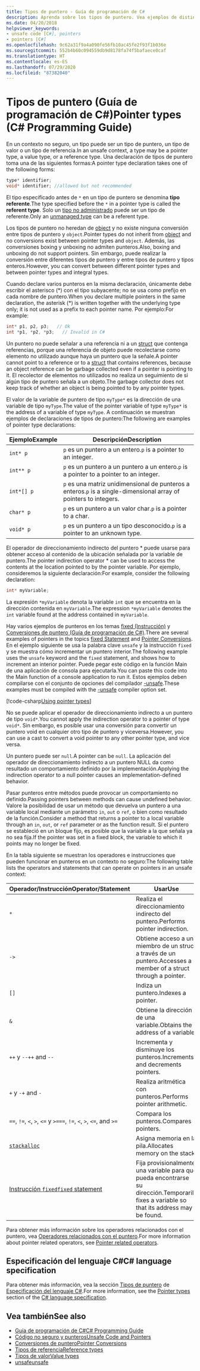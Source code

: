 ```yaml
---
title: Tipos de puntero - Guía de programación de C#
description: Aprenda sobre los tipos de puntero. Vea ejemplos de distintos punteros y ejemplos de código y examine los recursos adicionales disponibles.
ms.date: 04/20/2018
helpviewer_keywords:
- unsafe code [C#], pointers
- pointers [C#]
ms.openlocfilehash: 9c62a31f9a4a090fe56fb10ac45fe2f93f1b036e
ms.sourcegitcommit: 552b4b60c094559db9d8178fa74f5bafaece0caf
ms.translationtype: HT
ms.contentlocale: es-ES
ms.lasthandoff: 07/29/2020
ms.locfileid: "87382040"
---
```

# <a name="pointer-types-c-programming-guide"></a><span data-ttu-id="413d6-104">Tipos de puntero (Guía de programación de C#)</span><span class="sxs-lookup"><span data-stu-id="413d6-104">Pointer types (C# Programming Guide)</span></span>

<span data-ttu-id="413d6-105">En un contexto no seguro, un tipo puede ser un tipo de puntero, un tipo de valor o un tipo de referencia.</span><span class="sxs-lookup"><span data-stu-id="413d6-105">In an unsafe context, a type may be a pointer type, a value type, or a reference type.</span></span> <span data-ttu-id="413d6-106">Una declaración de tipos de puntero toma una de las siguientes formas:</span><span class="sxs-lookup"><span data-stu-id="413d6-106">A pointer type declaration takes one of the following forms:</span></span>

``` csharp
type* identifier;
void* identifier; //allowed but not recommended
```

<span data-ttu-id="413d6-107">El tipo especificado antes de `*` en un tipo de puntero se denomina **tipo referente**.</span><span class="sxs-lookup"><span data-stu-id="413d6-107">The type specified before the `*` in a pointer type is called the **referent type**.</span></span> <span data-ttu-id="413d6-108">Solo un [tipo no administrado](../../language-reference/builtin-types/unmanaged-types.md) puede ser un tipo de referente.</span><span class="sxs-lookup"><span data-stu-id="413d6-108">Only an [unmanaged type](../../language-reference/builtin-types/unmanaged-types.md) can be a referent type.</span></span>

<span data-ttu-id="413d6-109">Los tipos de puntero no heredan de [object](../../language-reference/builtin-types/reference-types.md) y no existe ninguna conversión entre tipos de puntero y `object`.</span><span class="sxs-lookup"><span data-stu-id="413d6-109">Pointer types do not inherit from [object](../../language-reference/builtin-types/reference-types.md) and no conversions exist between pointer types and `object`.</span></span> <span data-ttu-id="413d6-110">Además, las conversiones boxing y unboxing no admiten punteros.</span><span class="sxs-lookup"><span data-stu-id="413d6-110">Also, boxing and unboxing do not support pointers.</span></span> <span data-ttu-id="413d6-111">Sin embargo, puede realizar la conversión entre diferentes tipos de puntero y entre tipos de puntero y tipos enteros.</span><span class="sxs-lookup"><span data-stu-id="413d6-111">However, you can convert between different pointer types and between pointer types and integral types.</span></span>

<span data-ttu-id="413d6-112">Cuando declare varios punteros en la misma declaración, únicamente debe escribir el asterisco (\*) con el tipo subyacente; no se usa como prefijo en cada nombre de puntero.</span><span class="sxs-lookup"><span data-stu-id="413d6-112">When you declare multiple pointers in the same declaration, the asterisk (\*) is written together with the underlying type only; it is not used as a prefix to each pointer name.</span></span> <span data-ttu-id="413d6-113">Por ejemplo:</span><span class="sxs-lookup"><span data-stu-id="413d6-113">For example:</span></span>

```csharp
int* p1, p2, p3;   // Ok
int *p1, *p2, *p3;   // Invalid in C#
```

<span data-ttu-id="413d6-114">Un puntero no puede señalar a una referencia ni a un [struct](../../language-reference/builtin-types/struct.md) que contenga referencias, porque una referencia de objeto puede recolectarse como elemento no utilizado aunque haya un puntero que la señale.</span><span class="sxs-lookup"><span data-stu-id="413d6-114">A pointer cannot point to a reference or to a [struct](../../language-reference/builtin-types/struct.md) that contains references, because an object reference can be garbage collected even if a pointer is pointing to it.</span></span> <span data-ttu-id="413d6-115">El recolector de elementos no utilizados no realiza un seguimiento de si algún tipo de puntero señala a un objeto.</span><span class="sxs-lookup"><span data-stu-id="413d6-115">The garbage collector does not keep track of whether an object is being pointed to by any pointer types.</span></span>

<span data-ttu-id="413d6-116">El valor de la variable de puntero de tipo `myType*` es la dirección de una variable de tipo `myType`.</span><span class="sxs-lookup"><span data-stu-id="413d6-116">The value of the pointer variable of type `myType*` is the address of a variable of type `myType`.</span></span> <span data-ttu-id="413d6-117">A continuación se muestran ejemplos de declaraciones de tipos de puntero:</span><span class="sxs-lookup"><span data-stu-id="413d6-117">The following are examples of pointer type declarations:</span></span>

|<span data-ttu-id="413d6-118">Ejemplo</span><span class="sxs-lookup"><span data-stu-id="413d6-118">Example</span></span>|<span data-ttu-id="413d6-119">Descripción</span><span class="sxs-lookup"><span data-stu-id="413d6-119">Description</span></span>|
|-------------|-----------------|
|`int* p`|<span data-ttu-id="413d6-120">`p` es un puntero a un entero.</span><span class="sxs-lookup"><span data-stu-id="413d6-120">`p` is a pointer to an integer.</span></span>|
|`int** p`|<span data-ttu-id="413d6-121">`p` es un puntero a un puntero a un entero.</span><span class="sxs-lookup"><span data-stu-id="413d6-121">`p` is a pointer to a pointer to an integer.</span></span>|
|`int*[] p`|<span data-ttu-id="413d6-122">`p` es una matriz unidimensional de punteros a enteros.</span><span class="sxs-lookup"><span data-stu-id="413d6-122">`p` is a single-dimensional array of pointers to integers.</span></span>|
|`char* p`|<span data-ttu-id="413d6-123">`p` es un puntero a un valor char.</span><span class="sxs-lookup"><span data-stu-id="413d6-123">`p` is a pointer to a char.</span></span>|
|`void* p`|<span data-ttu-id="413d6-124">`p` es un puntero a un tipo desconocido.</span><span class="sxs-lookup"><span data-stu-id="413d6-124">`p` is a pointer to an unknown type.</span></span>|

<span data-ttu-id="413d6-125">El operador de direccionamiento indirecto del puntero \* puede usarse para obtener acceso al contenido de la ubicación señalada por la variable de puntero.</span><span class="sxs-lookup"><span data-stu-id="413d6-125">The pointer indirection operator \* can be used to access the contents at the location pointed to by the pointer variable.</span></span> <span data-ttu-id="413d6-126">Por ejemplo, consideremos la siguiente declaración:</span><span class="sxs-lookup"><span data-stu-id="413d6-126">For example, consider the following declaration:</span></span>

```csharp
int* myVariable;
```

<span data-ttu-id="413d6-127">La expresión `*myVariable` denota la variable `int` que se encuentra en la dirección contenida en `myVariable`.</span><span class="sxs-lookup"><span data-stu-id="413d6-127">The expression `*myVariable` denotes the `int` variable found at the address contained in `myVariable`.</span></span>

<span data-ttu-id="413d6-128">Hay varios ejemplos de punteros en los temas [fixed (Instrucción)](../../language-reference/keywords/fixed-statement.md) y [Conversiones de puntero (Guía de programación de C#)](./pointer-conversions.md).</span><span class="sxs-lookup"><span data-stu-id="413d6-128">There are several examples of pointers in the topics [fixed Statement](../../language-reference/keywords/fixed-statement.md) and [Pointer Conversions](./pointer-conversions.md).</span></span> <span data-ttu-id="413d6-129">En el ejemplo siguiente se usa la palabra clave `unsafe` y la instrucción `fixed` y se muestra cómo incrementar un puntero interior.</span><span class="sxs-lookup"><span data-stu-id="413d6-129">The following example uses the `unsafe` keyword and the `fixed` statement, and shows how to increment an interior pointer.</span></span>  <span data-ttu-id="413d6-130">Puede pegar este código en la función Main de una aplicación de consola para ejecutarla.</span><span class="sxs-lookup"><span data-stu-id="413d6-130">You can paste this code into the Main function of a console application to run it.</span></span> <span data-ttu-id="413d6-131">Estos ejemplos deben compilarse con el conjunto de opciones del compilador [-unsafe](../../language-reference/compiler-options/unsafe-compiler-option.md).</span><span class="sxs-lookup"><span data-stu-id="413d6-131">These examples must be compiled with the [-unsafe](../../language-reference/compiler-options/unsafe-compiler-option.md) compiler option set.</span></span>

[!code-csharp[Using pointer types](snippets/FixedKeywordExamples.cs#5)]

<span data-ttu-id="413d6-132">No se puede aplicar el operador de direccionamiento indirecto a un puntero de tipo `void*`.</span><span class="sxs-lookup"><span data-stu-id="413d6-132">You cannot apply the indirection operator to a pointer of type `void*`.</span></span> <span data-ttu-id="413d6-133">Sin embargo, es posible usar una conversión para convertir un puntero void en cualquier otro tipo de puntero y viceversa.</span><span class="sxs-lookup"><span data-stu-id="413d6-133">However, you can use a cast to convert a void pointer to any other pointer type, and vice versa.</span></span>

<span data-ttu-id="413d6-134">Un puntero puede ser `null`.</span><span class="sxs-lookup"><span data-stu-id="413d6-134">A pointer can be `null`.</span></span> <span data-ttu-id="413d6-135">La aplicación del operador de direccionamiento indirecto a un puntero NULL da como resultado un comportamiento definido por la implementación.</span><span class="sxs-lookup"><span data-stu-id="413d6-135">Applying the indirection operator to a null pointer causes an implementation-defined behavior.</span></span>

<span data-ttu-id="413d6-136">Pasar punteros entre métodos puede provocar un comportamiento no definido.</span><span class="sxs-lookup"><span data-stu-id="413d6-136">Passing pointers between methods can cause undefined behavior.</span></span> <span data-ttu-id="413d6-137">Valore la posibilidad de usar un método que devuelva un puntero a una variable local mediante un parámetro `in`, `out` o `ref`, o bien como resultado de la función.</span><span class="sxs-lookup"><span data-stu-id="413d6-137">Consider a method that returns a pointer to a local variable through an `in`, `out`, or `ref` parameter or as the function result.</span></span> <span data-ttu-id="413d6-138">Si el puntero se estableció en un bloque fijo, es posible que la variable a la que señala ya no sea fija.</span><span class="sxs-lookup"><span data-stu-id="413d6-138">If the pointer was set in a fixed block, the variable to which it points may no longer be fixed.</span></span>

<span data-ttu-id="413d6-139">En la tabla siguiente se muestran los operadores e instrucciones que pueden funcionar en punteros en un contexto no seguro:</span><span class="sxs-lookup"><span data-stu-id="413d6-139">The following table lists the operators and statements that can operate on pointers in an unsafe context:</span></span>

|<span data-ttu-id="413d6-140">Operador/Instrucción</span><span class="sxs-lookup"><span data-stu-id="413d6-140">Operator/Statement</span></span>|<span data-ttu-id="413d6-141">Usar</span><span class="sxs-lookup"><span data-stu-id="413d6-141">Use</span></span>|
|-------------------------|---------|
|`*`|<span data-ttu-id="413d6-142">Realiza el direccionamiento indirecto del puntero.</span><span class="sxs-lookup"><span data-stu-id="413d6-142">Performs pointer indirection.</span></span>|
|`->`|<span data-ttu-id="413d6-143">Obtiene acceso a un miembro de un struct a través de un puntero.</span><span class="sxs-lookup"><span data-stu-id="413d6-143">Accesses a member of a struct through a pointer.</span></span>|
|`[]`|<span data-ttu-id="413d6-144">Indiza un puntero.</span><span class="sxs-lookup"><span data-stu-id="413d6-144">Indexes a pointer.</span></span>|
|`&`|<span data-ttu-id="413d6-145">Obtiene la dirección de una variable.</span><span class="sxs-lookup"><span data-stu-id="413d6-145">Obtains the address of a variable.</span></span>|
|<span data-ttu-id="413d6-146">`++` y `--`</span><span class="sxs-lookup"><span data-stu-id="413d6-146">`++` and `--`</span></span>|<span data-ttu-id="413d6-147">Incrementa y disminuye los punteros.</span><span class="sxs-lookup"><span data-stu-id="413d6-147">Increments and decrements pointers.</span></span>|
|<span data-ttu-id="413d6-148">`+` y `-`</span><span class="sxs-lookup"><span data-stu-id="413d6-148">`+` and `-`</span></span>|<span data-ttu-id="413d6-149">Realiza aritmética con punteros.</span><span class="sxs-lookup"><span data-stu-id="413d6-149">Performs pointer arithmetic.</span></span>|
|<span data-ttu-id="413d6-150">`==`, `!=`, `<`, `>`, `<=` y `>=`</span><span class="sxs-lookup"><span data-stu-id="413d6-150">`==`, `!=`, `<`, `>`, `<=`, and `>=`</span></span>|<span data-ttu-id="413d6-151">Compara los punteros.</span><span class="sxs-lookup"><span data-stu-id="413d6-151">Compares pointers.</span></span>|
|[`stackalloc`](../../language-reference/operators/stackalloc.md)|<span data-ttu-id="413d6-152">Asigna memoria en la pila.</span><span class="sxs-lookup"><span data-stu-id="413d6-152">Allocates memory on the stack.</span></span>|
|[<span data-ttu-id="413d6-153">Instrucción `fixed`</span><span class="sxs-lookup"><span data-stu-id="413d6-153">`fixed` statement</span></span>](../../language-reference/keywords/fixed-statement.md)|<span data-ttu-id="413d6-154">Fija provisionalmente una variable para que pueda encontrarse su dirección.</span><span class="sxs-lookup"><span data-stu-id="413d6-154">Temporarily fixes a variable so that its address may be found.</span></span>|

<span data-ttu-id="413d6-155">Para obtener más información sobre los operadores relacionados con el puntero, vea [Operadores relacionados con el puntero](../../language-reference/operators/pointer-related-operators.md).</span><span class="sxs-lookup"><span data-stu-id="413d6-155">For more information about pointer related operators, see [Pointer related operators](../../language-reference/operators/pointer-related-operators.md).</span></span>

## <a name="c-language-specification"></a><span data-ttu-id="413d6-156">Especificación del lenguaje C#</span><span class="sxs-lookup"><span data-stu-id="413d6-156">C# language specification</span></span>

<span data-ttu-id="413d6-157">Para obtener más información, vea la sección [Tipos de puntero](~/_csharplang/spec/unsafe-code.md#pointer-types) de [Especificación del lenguaje C#](~/_csharplang/spec/introduction.md).</span><span class="sxs-lookup"><span data-stu-id="413d6-157">For more information, see the [Pointer types](~/_csharplang/spec/unsafe-code.md#pointer-types) section of the [C# language specification](~/_csharplang/spec/introduction.md).</span></span>

## <a name="see-also"></a><span data-ttu-id="413d6-158">Vea también</span><span class="sxs-lookup"><span data-stu-id="413d6-158">See also</span></span>

- [<span data-ttu-id="413d6-159">Guía de programación de C#</span><span class="sxs-lookup"><span data-stu-id="413d6-159">C# Programming Guide</span></span>](../index.md)
- [<span data-ttu-id="413d6-160">Código no seguro y punteros</span><span class="sxs-lookup"><span data-stu-id="413d6-160">Unsafe Code and Pointers</span></span>](index.md)
- [<span data-ttu-id="413d6-161">Conversiones de puntero</span><span class="sxs-lookup"><span data-stu-id="413d6-161">Pointer Conversions</span></span>](pointer-conversions.md)
- [<span data-ttu-id="413d6-162">Tipos de referencia</span><span class="sxs-lookup"><span data-stu-id="413d6-162">Reference types</span></span>](../../language-reference/keywords/reference-types.md)
- [<span data-ttu-id="413d6-163">Tipos de valor</span><span class="sxs-lookup"><span data-stu-id="413d6-163">Value types</span></span>](../../language-reference/builtin-types/value-types.md)
- [<span data-ttu-id="413d6-164">unsafe</span><span class="sxs-lookup"><span data-stu-id="413d6-164">unsafe</span></span>](../../language-reference/keywords/unsafe.md)
